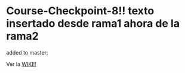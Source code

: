 # Course-Checkpoint-8!! texto insertado desde rama1 ahora de la rama2

added to master:

Ver la [WIKI!!](https://github.com/SoniaHarry/Course-Checkpoint-8/wiki)
